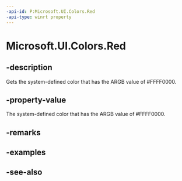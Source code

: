 ```yaml
---
-api-id: P:Microsoft.UI.Colors.Red
-api-type: winrt property
---
```


<!-- Property syntax
public Windows.UI.Color Red { get; }
-->

# Microsoft.UI.Colors.Red

## -description

Gets the system-defined color that has the ARGB value of #FFFF0000.

## -property-value

The system-defined color that has the ARGB value of #FFFF0000.

## -remarks

## -examples

## -see-also
